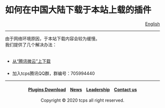 <style>
h1 {text-align: center;}
h4 {text-align: center;}
h3 {text-align: center;}
p {text-align: center;}
</style>
<style type="text/css">
  #left{
        text-align:left;
  }
  #right{
        text-align:right;
  }
</style>

<h1><div id="left">如何在中国大陆下载于本站上载的插件</div></h1>
<div id="right"><a href="/plugins/download/cn/eng">English</a></div>
<hr>
<div id="left">由于网络环境原因，于本站下载内容会较为缓慢。<br>我们提供了几个解决办法：<br>
<ul>
　<li><a href="/jump/mega-download">从“腾讯微云”上下载</a></li>
　<li>加入tcps腾讯QQ群，群编号：705994440</li>
</ul>
<hr>
<h4><a href="/plugins/download">Plugins Download</a>&emsp;<a href="/news">News</a>&emsp;<a href="/leaderships">Leadership</a>&emsp;<a href="/contact">Contact us</a></h4>
  <p>Copyright © 2020 tcps all right reserved.</p>
